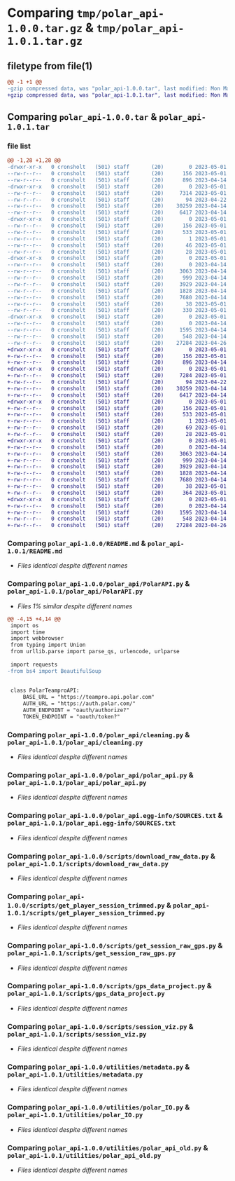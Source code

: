 # Comparing `tmp/polar_api-1.0.0.tar.gz` & `tmp/polar_api-1.0.1.tar.gz`

## filetype from file(1)

```diff
@@ -1 +1 @@
-gzip compressed data, was "polar_api-1.0.0.tar", last modified: Mon May  1 08:09:22 2023, max compression
+gzip compressed data, was "polar_api-1.0.1.tar", last modified: Mon May  1 08:29:56 2023, max compression
```

## Comparing `polar_api-1.0.0.tar` & `polar_api-1.0.1.tar`

### file list

```diff
@@ -1,28 +1,28 @@
-drwxr-xr-x   0 cronsholt   (501) staff       (20)        0 2023-05-01 08:09:22.544161 polar_api-1.0.0/
--rw-r--r--   0 cronsholt   (501) staff       (20)      156 2023-05-01 08:09:22.544014 polar_api-1.0.0/PKG-INFO
--rw-r--r--   0 cronsholt   (501) staff       (20)      896 2023-04-14 08:55:43.000000 polar_api-1.0.0/README.md
-drwxr-xr-x   0 cronsholt   (501) staff       (20)        0 2023-05-01 08:09:22.540397 polar_api-1.0.0/polar_api/
--rw-r--r--   0 cronsholt   (501) staff       (20)     7314 2023-05-01 07:55:40.000000 polar_api-1.0.0/polar_api/PolarAPI.py
--rw-r--r--   0 cronsholt   (501) staff       (20)       94 2023-04-22 06:14:40.000000 polar_api-1.0.0/polar_api/__init__.py
--rw-r--r--   0 cronsholt   (501) staff       (20)    30259 2023-04-14 08:55:43.000000 polar_api-1.0.0/polar_api/cleaning.py
--rw-r--r--   0 cronsholt   (501) staff       (20)     6417 2023-04-14 10:45:49.000000 polar_api-1.0.0/polar_api/polar_api.py
-drwxr-xr-x   0 cronsholt   (501) staff       (20)        0 2023-05-01 08:09:22.541529 polar_api-1.0.0/polar_api.egg-info/
--rw-r--r--   0 cronsholt   (501) staff       (20)      156 2023-05-01 08:09:22.000000 polar_api-1.0.0/polar_api.egg-info/PKG-INFO
--rw-r--r--   0 cronsholt   (501) staff       (20)      533 2023-05-01 08:09:22.000000 polar_api-1.0.0/polar_api.egg-info/SOURCES.txt
--rw-r--r--   0 cronsholt   (501) staff       (20)        1 2023-05-01 08:09:22.000000 polar_api-1.0.0/polar_api.egg-info/dependency_links.txt
--rw-r--r--   0 cronsholt   (501) staff       (20)       46 2023-05-01 08:09:22.000000 polar_api-1.0.0/polar_api.egg-info/requires.txt
--rw-r--r--   0 cronsholt   (501) staff       (20)       28 2023-05-01 08:09:22.000000 polar_api-1.0.0/polar_api.egg-info/top_level.txt
-drwxr-xr-x   0 cronsholt   (501) staff       (20)        0 2023-05-01 08:09:22.542886 polar_api-1.0.0/scripts/
--rw-r--r--   0 cronsholt   (501) staff       (20)        0 2023-04-14 08:55:43.000000 polar_api-1.0.0/scripts/__init__.py
--rw-r--r--   0 cronsholt   (501) staff       (20)     3063 2023-04-14 08:55:43.000000 polar_api-1.0.0/scripts/download_raw_data.py
--rw-r--r--   0 cronsholt   (501) staff       (20)      999 2023-04-14 08:55:43.000000 polar_api-1.0.0/scripts/get_player_session_trimmed.py
--rw-r--r--   0 cronsholt   (501) staff       (20)     3929 2023-04-14 08:55:43.000000 polar_api-1.0.0/scripts/get_session_raw_gps.py
--rw-r--r--   0 cronsholt   (501) staff       (20)     1828 2023-04-14 08:55:43.000000 polar_api-1.0.0/scripts/gps_data_project.py
--rw-r--r--   0 cronsholt   (501) staff       (20)     7680 2023-04-14 08:55:43.000000 polar_api-1.0.0/scripts/session_viz.py
--rw-r--r--   0 cronsholt   (501) staff       (20)       38 2023-05-01 08:09:22.544213 polar_api-1.0.0/setup.cfg
--rw-r--r--   0 cronsholt   (501) staff       (20)      330 2023-05-01 08:08:19.000000 polar_api-1.0.0/setup.py
-drwxr-xr-x   0 cronsholt   (501) staff       (20)        0 2023-05-01 08:09:22.543492 polar_api-1.0.0/utilities/
--rw-r--r--   0 cronsholt   (501) staff       (20)        0 2023-04-14 08:55:43.000000 polar_api-1.0.0/utilities/__init__.py
--rw-r--r--   0 cronsholt   (501) staff       (20)     1595 2023-04-14 08:55:43.000000 polar_api-1.0.0/utilities/metadata.py
--rw-r--r--   0 cronsholt   (501) staff       (20)      548 2023-04-14 08:55:43.000000 polar_api-1.0.0/utilities/polar_IO.py
--rw-r--r--   0 cronsholt   (501) staff       (20)    27284 2023-04-26 06:29:30.000000 polar_api-1.0.0/utilities/polar_api_old.py
+drwxr-xr-x   0 cronsholt   (501) staff       (20)        0 2023-05-01 08:29:56.037336 polar_api-1.0.1/
+-rw-r--r--   0 cronsholt   (501) staff       (20)      156 2023-05-01 08:29:56.037215 polar_api-1.0.1/PKG-INFO
+-rw-r--r--   0 cronsholt   (501) staff       (20)      896 2023-04-14 08:55:43.000000 polar_api-1.0.1/README.md
+drwxr-xr-x   0 cronsholt   (501) staff       (20)        0 2023-05-01 08:29:56.034212 polar_api-1.0.1/polar_api/
+-rw-r--r--   0 cronsholt   (501) staff       (20)     7284 2023-05-01 08:26:23.000000 polar_api-1.0.1/polar_api/PolarAPI.py
+-rw-r--r--   0 cronsholt   (501) staff       (20)       94 2023-04-22 06:14:40.000000 polar_api-1.0.1/polar_api/__init__.py
+-rw-r--r--   0 cronsholt   (501) staff       (20)    30259 2023-04-14 08:55:43.000000 polar_api-1.0.1/polar_api/cleaning.py
+-rw-r--r--   0 cronsholt   (501) staff       (20)     6417 2023-04-14 10:45:49.000000 polar_api-1.0.1/polar_api/polar_api.py
+drwxr-xr-x   0 cronsholt   (501) staff       (20)        0 2023-05-01 08:29:56.035003 polar_api-1.0.1/polar_api.egg-info/
+-rw-r--r--   0 cronsholt   (501) staff       (20)      156 2023-05-01 08:29:56.000000 polar_api-1.0.1/polar_api.egg-info/PKG-INFO
+-rw-r--r--   0 cronsholt   (501) staff       (20)      533 2023-05-01 08:29:56.000000 polar_api-1.0.1/polar_api.egg-info/SOURCES.txt
+-rw-r--r--   0 cronsholt   (501) staff       (20)        1 2023-05-01 08:29:56.000000 polar_api-1.0.1/polar_api.egg-info/dependency_links.txt
+-rw-r--r--   0 cronsholt   (501) staff       (20)       69 2023-05-01 08:29:56.000000 polar_api-1.0.1/polar_api.egg-info/requires.txt
+-rw-r--r--   0 cronsholt   (501) staff       (20)       28 2023-05-01 08:29:56.000000 polar_api-1.0.1/polar_api.egg-info/top_level.txt
+drwxr-xr-x   0 cronsholt   (501) staff       (20)        0 2023-05-01 08:29:56.036063 polar_api-1.0.1/scripts/
+-rw-r--r--   0 cronsholt   (501) staff       (20)        0 2023-04-14 08:55:43.000000 polar_api-1.0.1/scripts/__init__.py
+-rw-r--r--   0 cronsholt   (501) staff       (20)     3063 2023-04-14 08:55:43.000000 polar_api-1.0.1/scripts/download_raw_data.py
+-rw-r--r--   0 cronsholt   (501) staff       (20)      999 2023-04-14 08:55:43.000000 polar_api-1.0.1/scripts/get_player_session_trimmed.py
+-rw-r--r--   0 cronsholt   (501) staff       (20)     3929 2023-04-14 08:55:43.000000 polar_api-1.0.1/scripts/get_session_raw_gps.py
+-rw-r--r--   0 cronsholt   (501) staff       (20)     1828 2023-04-14 08:55:43.000000 polar_api-1.0.1/scripts/gps_data_project.py
+-rw-r--r--   0 cronsholt   (501) staff       (20)     7680 2023-04-14 08:55:43.000000 polar_api-1.0.1/scripts/session_viz.py
+-rw-r--r--   0 cronsholt   (501) staff       (20)       38 2023-05-01 08:29:56.037378 polar_api-1.0.1/setup.cfg
+-rw-r--r--   0 cronsholt   (501) staff       (20)      364 2023-05-01 08:29:27.000000 polar_api-1.0.1/setup.py
+drwxr-xr-x   0 cronsholt   (501) staff       (20)        0 2023-05-01 08:29:56.036609 polar_api-1.0.1/utilities/
+-rw-r--r--   0 cronsholt   (501) staff       (20)        0 2023-04-14 08:55:43.000000 polar_api-1.0.1/utilities/__init__.py
+-rw-r--r--   0 cronsholt   (501) staff       (20)     1595 2023-04-14 08:55:43.000000 polar_api-1.0.1/utilities/metadata.py
+-rw-r--r--   0 cronsholt   (501) staff       (20)      548 2023-04-14 08:55:43.000000 polar_api-1.0.1/utilities/polar_IO.py
+-rw-r--r--   0 cronsholt   (501) staff       (20)    27284 2023-04-26 06:29:30.000000 polar_api-1.0.1/utilities/polar_api_old.py
```

### Comparing `polar_api-1.0.0/README.md` & `polar_api-1.0.1/README.md`

 * *Files identical despite different names*

### Comparing `polar_api-1.0.0/polar_api/PolarAPI.py` & `polar_api-1.0.1/polar_api/PolarAPI.py`

 * *Files 1% similar despite different names*

```diff
@@ -4,15 +4,14 @@
 import os
 import time
 import webbrowser
 from typing import Union
 from urllib.parse import parse_qs, urlencode, urlparse
 
 import requests
-from bs4 import BeautifulSoup
 
 
 class PolarTeamproAPI:
     BASE_URL = "https://teampro.api.polar.com"
     AUTH_URL = "https://auth.polar.com/"
     AUTH_ENDPOINT = "oauth/authorize?"
     TOKEN_ENDPOINT = "oauth/token?"
```

### Comparing `polar_api-1.0.0/polar_api/cleaning.py` & `polar_api-1.0.1/polar_api/cleaning.py`

 * *Files identical despite different names*

### Comparing `polar_api-1.0.0/polar_api/polar_api.py` & `polar_api-1.0.1/polar_api/polar_api.py`

 * *Files identical despite different names*

### Comparing `polar_api-1.0.0/polar_api.egg-info/SOURCES.txt` & `polar_api-1.0.1/polar_api.egg-info/SOURCES.txt`

 * *Files identical despite different names*

### Comparing `polar_api-1.0.0/scripts/download_raw_data.py` & `polar_api-1.0.1/scripts/download_raw_data.py`

 * *Files identical despite different names*

### Comparing `polar_api-1.0.0/scripts/get_player_session_trimmed.py` & `polar_api-1.0.1/scripts/get_player_session_trimmed.py`

 * *Files identical despite different names*

### Comparing `polar_api-1.0.0/scripts/get_session_raw_gps.py` & `polar_api-1.0.1/scripts/get_session_raw_gps.py`

 * *Files identical despite different names*

### Comparing `polar_api-1.0.0/scripts/gps_data_project.py` & `polar_api-1.0.1/scripts/gps_data_project.py`

 * *Files identical despite different names*

### Comparing `polar_api-1.0.0/scripts/session_viz.py` & `polar_api-1.0.1/scripts/session_viz.py`

 * *Files identical despite different names*

### Comparing `polar_api-1.0.0/utilities/metadata.py` & `polar_api-1.0.1/utilities/metadata.py`

 * *Files identical despite different names*

### Comparing `polar_api-1.0.0/utilities/polar_IO.py` & `polar_api-1.0.1/utilities/polar_IO.py`

 * *Files identical despite different names*

### Comparing `polar_api-1.0.0/utilities/polar_api_old.py` & `polar_api-1.0.1/utilities/polar_api_old.py`

 * *Files identical despite different names*

